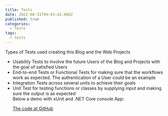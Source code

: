 ```yaml
---
title: Tests
date: 2022-08-31T09:03:42.806Z
published: true
categories:
  - Tests
tags:
  - tests
---
```

Types of Tests used creating this Blog and the Web Projects

<ul>

<li>Usability Tests to involve the future Users of the Blog and Projects with the goal of satisfied Users</li>

<li>End-to-end Tests or Functional Tests for making sure that the workflows work as expected. The authentication of a User could be an example</li>
<li>Integration Tests across several units to achieve their goals</li>
<li>Unit Test for testing functions or classes by supplying input and making sure the output is as expected<br/>Below a demo with xUnit and .NET Core console App:

<a href="https://github.com/persteenolsen/UnitTestingDemo" target="_blank">The code at GitHub</a>

</li>

</ul>